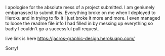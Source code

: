 I apologise for the absolute mess of a project submitted. I am geniunely embarrassed to submit this.
Everything broke on me when I deployed to Heroku and in trying to fix it I just broke it more and more.
I even managed to loose the readme file info I had filled in by messing up everything so badly I couldn't go a successful pull request.

live link is here https://jacros-graphic-design.herokuapp.com/

Sorry!
